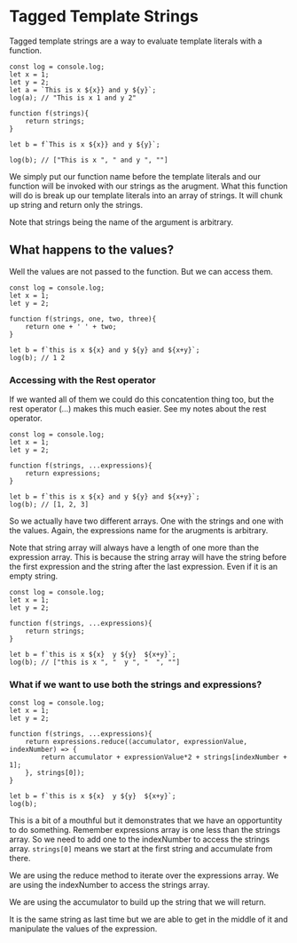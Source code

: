 # Tagged Template Strings

Tagged template strings are a way to evaluate template literals with a function.

    const log = console.log;
    let x = 1;
    let y = 2;
    let a = `This is x ${x}} and y ${y}`;
    log(a); // "This is x 1 and y 2"

    function f(strings){
        return strings;
    }

    let b = f`This is x ${x}} and y ${y}`;

    log(b); // ["This is x ", " and y ", ""]

We simply put our function name before the template literals and our function will be invoked with our strings as the arugment. What this function will do is break up our template literals into an array of strings. It will chunk up string and return only the strings.

Note that strings being the name of the argument is arbitrary.

## What happens to the values?

Well the values are not passed to the function. But we can access them.

    const log = console.log;
    let x = 1;
    let y = 2;

    function f(strings, one, two, three){
        return one + ' ' + two;
    }

    let b = f`this is x ${x} and y ${y} and ${x+y}`;
    log(b); // 1 2

### Accessing with the Rest operator

If we wanted all of them we could do this concatention thing too, but the rest operator (...) makes this much easier. See my notes about the rest operator.

    const log = console.log;
    let x = 1;
    let y = 2;

    function f(strings, ...expressions){
        return expressions;
    }

    let b = f`this is x ${x} and y ${y} and ${x+y}`;
    log(b); // [1, 2, 3]

So we actually have two different arrays. One with the strings and one with the values. Again, the expressions name for the arugments is arbitrary.

Note that string array will always have a length of one more than the expression array. This is because the string array will have the string before the first expression and the string after the last expression. Even if it is an empty string.

    const log = console.log;
    let x = 1;
    let y = 2;

    function f(strings, ...expressions){
        return strings;
    }

    let b = f`this is x ${x}  y ${y}  ${x+y}`;
    log(b); // ["this is x ", "  y ", "  ", ""]

### What if we want to use both the strings and expressions?

    const log = console.log;
    let x = 1;
    let y = 2;

    function f(strings, ...expressions){
        return expressions.reduce((accumulator, expressionValue, indexNumber) => {
            return accumulator + expressionValue*2 + strings[indexNumber + 1];
        }, strings[0]);
    }

    let b = f`this is x ${x}  y ${y}  ${x+y}`;
    log(b);

This is a bit of a mouthful but it demonstrates that we have an opportuntity to do something. Remember expressions array is one less than the strings array. So we need to add one to the indexNumber to access the strings array. `strings[0]` means we start at the first string and accumulate from there.

We are using the reduce method to iterate over the expressions array. We are using the indexNumber to access the strings array.

We are using the accumulator to build up the string that we will return.

It is the same string as last time but we are able to get in the middle of it and manipulate the values of the expression.
